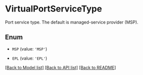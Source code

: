 # VirtualPortServiceType

Port service type. The default is managed-service provider (MSP).

## Enum

* `MSP` (value: `'MSP'`)

* `EPL` (value: `'EPL'`)

[[Back to Model list]](../README.md#documentation-for-models) [[Back to API list]](../README.md#documentation-for-api-endpoints) [[Back to README]](../README.md)


